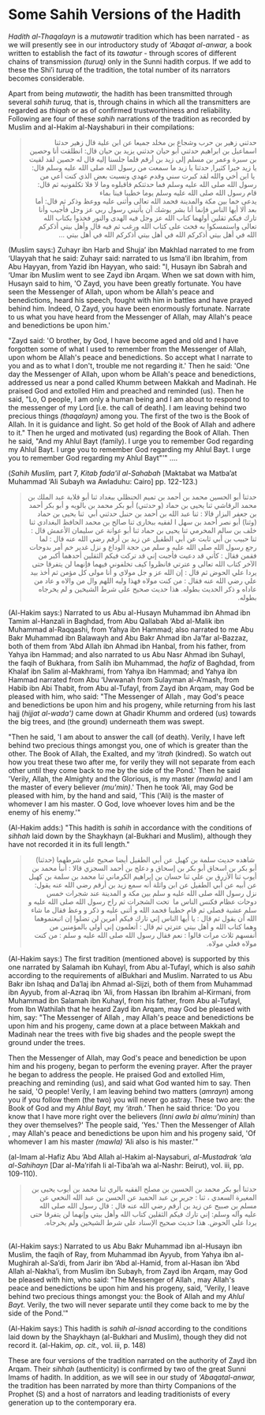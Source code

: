 Some Sahih Versions of the Hadith
=================================

*Hadith al­-­Thaqalayn* is a *mutawatir* tradition which has been
narrated - as we will presently see in our introductory study of
*‘Abaqat al-anwar,* a book written to establish the fact of its
*tawatur -* through scores of different chains of transmission *(turuq)*
only in the Sunni hadith corpus. If we add to these the Shi’i *turuq* of
the tradition, the total number of its narrators becomes considerable.

Apart from being *mutawatir,* the hadith has been transmitted through
several *sahih turuq,* that is, through chains in which all the
transmitters are regarded as *thiqah* or as of confirmed trustworthiness
and reliability. Following are four of these *sahih* narrations of the
tradition as recorded by Muslim and al-­Hakim al-­Nayshaburi in their
compilations:

<blockquote dir="rtl">
  <p>
حدثني زهير بن حرب وشجاع بن مخلد جميعا عن ابن علية قال زهير حدثنا
اسماعيل بن ابراهيم حدثني أبو حيان حدثني يزيد بن حيان قال: انطلقت
أنا وحصين بن سبرة وعمر بن مسلم إلى زيد بن أرقم فلما جلسنا إليه قال
له حصين لقد لقيت يا زيد خيرا كثيرا, حدثنا يا زيد ما سمعت من رسول الله
صلى الله عليه وسلم قال:  يا ابن أخي والله لقد كبرت سني وقدم عهدي ونسيت
بعض الذي كنت أعي من رسول الله صلى الله عليه وسلم فما حدثتكم فاقبلوه
وما لا فلا تكلفونيه ثم قال: قام رسول الله صلى الله عليه وسلم يوما
خطيبا فينا بماء يدعى خما بين مكة والمدينة فحمد الله تعالى وأثنى عليه
ووعظ وذكر ثم قال: أما بعد ألا أيها الناس فإنما أنا بشر يوشك أن يأتيني
رسول ربي عز وجل فأجيب وأنا تارك فيكم ثقلين أولهما كتاب الله عز وجل فيه
الهدى والنور فخذوا بكتاب الله تعالى واستمسكوا به فحث على كتاب الله
ورغب ثم فيه قال وأهل بيتي أذكركم الله في أهل بيتي أذكركم الله في أهل
بيتي أذكركم الله في أهل بيتي ...
  </p>
</blockquote>

(Muslim says:) Zuhayr ibn Harb and Shuja’ ibn Makhlad narrated to me
from ‘Ulayyah that he said: Zuhayr said: narrated to us Isma’il ibn
Ibrahim, from Abu Hayyan, from Yazid ibn Hayyan, who said: "I, Husayn
ibn Sabrah and ‘Umar ibn Muslim went to see Zayd ibn Arqam. When we sat
down with him, Husayn said to him, 'O Zayd, you have been greatly
fortunate. You have seen the Messenger of Allah, upon whom be Allah's
peace and benedictions, heard his speech, fought with him in battles and
have prayed behind him. Indeed, O Zayd, you have been enormously
fortunate. Narrate to us what you have heard from the Messenger of
Allah, may Allah's peace and benedictions be upon him.'

"Zayd said: 'O brother, by God, I have become aged and old and I have
forgotten some of what I used to remember from the Messenger of Allah,
upon whom be Allah's peace and benedictions. So accept what I narrate to
you and as to what I don't, trouble me not regarding it.' Then he said:
'One day the Messenger of Allah, upon whom be Allah's peace and
benedictions, addressed us near a pond called Khumm between Makkah and
Madinah. He praised God and extolled Him and preached and reminded (us).
Then he said, "Lo, O people, I am only a human being and I am about to
respond to the messenger of my Lord [i.e. the call of death]. I am
leaving behind two precious things *(thaqalayn)* among you. The first of
the two is the Book of Allah. In it is guidance and light. So get hold
of the Book of Allah and adhere to it." Then he urged and motivated (us)
regarding the Book of Allah. Then he said, "And my Ahlul Bayt (family).
I urge you to remember God regarding my Ahlul Bayt. I urge you to
remember God regarding my Ahlul Bayt. I urge you to remember God
regarding my Ahlul Bayt"'" ....

(*Sahih Muslim,* part 7, *Kitab fada'il al-­Sahabah* [Maktabat wa
Matba’at Muhammad ‘Ali Subayh wa Awladuhu: Cairo] pp. 122-123.)

<blockquote dir="rtl">
  <p>
حدثنا أبو الحسين محمد بن أحمد بن تميم الحنظلي ببغداد ثنا أبو قلابة عبد
الملك بن محمد الرقاشي ثنا يحيى بن حماد (و حدثني) أبو بكر محمد بن
بالويه و أبو بكر أحمد بن جعفر البزار قالا : ثنا عبد الله بن أحمد بن
حنبل حدثني أبي  ثنا يحيى بن حماد (وثنا) أبو نصر أحمد بن سهل ا لفقيه
ببخارى ثنا صالح بن محمد الحافظ البغدادي ثنا خلف بن سالم المخرمي ثنا
يحيى بن حماد ثنا أبو عوانة عن سليمان الأعمش قال : ثنا حبيب بن أبي ثابت
عن أبي الطفيل عن زيد بن أرقم رضي الله عنه قال : لما رجع رسول الله صلى
الله عليه و سلم من حجة الوداع و نزل غدير خم أمر بدوحات فقمن فقال :
كأني قد دعيت فأجبت إني قد تركت فيكم الثقلين أحدهما أكبر من الآخر كتاب
الله تعالى و عترتي فانظروا كيف تخلفوني فيهما فإنهما لن يتفرقا حتى يردا
علي الحوض ثم قال : إن الله عز و جل مولاي و أنا مولى كل مؤمن ثم أخذ بيد
علي رضي الله عنه فقال : من كنت مولاه فهذا وليه اللهم وال من والاه و
عاد من عاداه و ذكر الحديث بطوله. هذا حديث صحيح على شرط الشيخين و لم
يخرجاه بطوله.
  </p>
</blockquote>

(Al-Hakim says:) Narrated to us Abu al-­Husayn Muhammad ibn Ahmad ibn
Tamim al-­Hanzali in Baghdad, from Abu Qallabah ‘Abd al-­Malik ibn
Muhammad al-­Raqqashi, from Yahya ibn Hammad; also narrated to me Abu
Bakr Muhammad ibn Balawayh and Abu Bakr Ahmad ibn Ja’far al-­Bazzaz,
both of them from ‘Abd Allah ibn Ahmad ibn Hanbal, from his father, from
Yahya ibn Hammad; and also narrated to us Abu Nasr Ahmad ibn Suhayl, the
faqih of Bukhara, from Salih ibn Muhammad, the *hafiz* of Baghdad, from
Khalaf ibn Salim al-­Makhrami, from Yahya ibn Hammad; and Yahya ibn
Hammad narrated from Abu ‘Uwwanah from Sulayman al-A’mash, from Habib
ibn Abi Thabit, from Abu al-­Tufayl, from Zayd ibn Arqam, may God be
pleased with him, who said: "The Messenger of Allah , may God's peace
and benedictions be upon him and his progeny, while returning from his
last hajj (*hijjat al-­wada')* came down at Ghadir Khumm and ordered
(us) towards the big trees, and (the ground) underneath them was swept.

"Then he said, 'I am about to answer the call (of death). Verily, I have
left behind two precious things amongst you, one of which is greater
than the other. The Book of Allah, the Exalted, and my ‘*itrah*
(kindred). So watch out how you treat these two after me, for verily
they will not separate from each other until they come back to me by the
side of the Pond.' Then he said 'Verily, Allah, the Almighty and the
Glorious, is my master *(mawla)* and I am the master of every believer
*(mu'min)*.' Then he took ‘Ali, may God be pleased with him, by the hand
and said, 'This (‘Ali) is the master of whomever I am his master. O God,
love whoever loves him and be the enemy of his enemy.'"

(Al-Hakim adds:) "This hadith is *sahih* in accordance with the
conditions of *sihhah* laid down by the Shaykhayn (al-­Bukhari and
Muslim), although they have not recorded it in its full length."

<blockquote dir="rtl">
  <p>
 شاهده حديث سلمة بن كهيل عن أبي الطفيل أيضا صحيح على شرطهما (حدثنا)
أبو بكر بن اسحاق أبو بكر بن إسحاق و دعلج بن أحمد السجزي قالا : أنبأ
محمد بن أيوب ثنا الأزرق بن علي ثنا حسان بن إبراهيم الكرماني ثنا محمد
بن سلمة بن كهيل عن أبيه عن أبي الطفيل عن ابن واثلة أنه سمع زيد بن أرقم
رضي الله عنه يقول: نزل رسول الله صلى الله عليه و سلم بين مكة و المدينة
عند شجرات خمس دوحات عظام فكنس الناس ما  تحت الشجرات ثم راح رسول الله
صلى الله عليه و سلم عشية فصلى ثم قام خطيبا فحمد الله و أثنى عليه و ذكر
و وعظ فقال ما شاء الله أن يقول ثم قال : يا أيها الناس إني تارك فيكم
أمرين لن تضلوا إن اتبعتموهما وهما كتاب الله و أهل بيتي عترتي ثم قال :
أتعلمون إني أولى بالمؤمنين من أنفسهم ثلاث مرات قالوا : نعم فقال رسول
الله صلى الله عليه و سلم : من كنت مولاه فعلي مولاه.
  </p>
</blockquote>

(Al-Hakim says:) The first tradition (mentioned above) is supported by
this one narrated by Salamah ibn Kuhayl, from Abu al-­Tufayl, which is
also *sahih* according to the requirements of al­Bukhari and Muslim.
Narrated to us Abu Bakr ibn Ishaq and Da’laj ibn Ahmad al-­Sijzi, both
of them from Muhammad ibn Ayyub, from al-Azraq ibn ‘Ali, from Hassan ibn
Ibrahim al-­Kirmani, from Muhammad ibn Salamah ibn Kuhayl, from his
father, from Abu al-Tufayl, from Ibn Wathilah that he heard Zayd ibn
Arqam, may God be pleased with him, say: "The Messenger of Allah , may
Allah's peace and benedictions be upon him and his progeny, came down at
a place between Makkah and Madinah near the trees with five big shades
and the people swept the ground under the trees.

Then the Messenger of Allah, may God's peace and benediction be upon him
and his progeny, began to perform the evening prayer. After the prayer
he began to address the people. He praised God and extolled Him,
preaching and reminding (us), and said what God wanted him to say. Then
he said, 'O people! Verily, I am leaving behind two matters (*amrayn*)
among you­ if you follow them (the two) you will never go astray. These
two are: the Book of God and my *Ahlul Bayt,* my *‘itrah.'* Then he said
thrice: 'Do you know that I have more right over the believers *(Inni
awla bi al­mu'minin)* than they over themselves?' The people said,
'Yes.' Then the Messenger of Allah , may Allah's peace and benedictions
be upon him and his progeny said, 'Of whomever I am his master *(mawla)*
‘Ali also is his master.'"

(al-Imam al-Hafiz Abu ‘Abd Allah al-­Hakim al-­Naysaburi, *al-­Mustadrak
‘ala al-Sahihayn* [Dar al-Ma’rifah li al-­Tiba’ah wa al-­Nashr: Beirut),
vol. iii, pp. 109-110).

<blockquote dir="rtl">
  <p>
حدثنا أبو بكر محمد بن الحسين بن مصلح الفقيه بالري ثنا محمد بن أيوب
يحيى بن المغيرة السعدي ، ثنا : جرير بن عبد الحميد عن الحسن بن عبد الله
النخعي عن مسلم بن صبيح عن زيد بن أرقم رضي الله عنه قال : قال رسول الله
صلى الله عليه وآله وسلم: إني تارك فيكم الثقلين كتاب الله وأهل بيتي
وإنهما لن يتفرقا حتى يردا علي الحوض. هذا حديث صحيح الإسناد على شرط
الشيخين ولم يخرجاه.
  </p>
</blockquote>

   
 (Al-Hakim says:) Narrated to us Abu Bakr Muhammad ibn al-­Husayn ibn
Muslim, the faqih of Ray, from Muhammad ibn Ayyub, from Yahya ibn
al-Mughirah al-­Sa’di, from Jarir ibn ‘Abd al-­Hamid, from al-­Hasan ibn
‘Abd Allah al-­Nakha’i, from Muslim ibn Subayh, from Zayd ibn Arqam, may
God be pleased with him, who said: "The Messenger of Allah , may Allah's
peace and benedictions be upon him and his progeny, said, 'Verily, I
leave behind two precious things amongst you: the Book of Allah and my
*Ahlul Bayt.* Verily, the two will never separate until they come back
to me by the side of the Pond.'"

(Al-Hakim says:) This hadith is *sahih al-isnad* according to the
conditions laid down by the Shaykhayn (al-­Bukhari and Muslim), though
they did not record it. (al-­Hakim, *op. cit.,* vol. iii, p. 148)

These are four versions of the tradition narrated on the authority of
Zayd ibn Arqam. Their *sihhah* (authenticity) is confirmed by two of the
great Sunni Imams of hadith. In addition, as we will see in our study of
*‘Abaqatal-anwar,* the tradition has been narrated by more than thirty
Companions of the Prophet (S) and a host of narrators and leading
traditionists of every generation up to the contemporary era.


